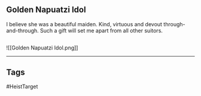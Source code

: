## Golden Napuatzi Idol
I believe she was a beautiful maiden. 
Kind, virtuous and devout through-and-through.
Such a gift will set me apart from all other suitors.
## 
![[Golden Napuatzi Idol.png]]

---
## Tags
#HeistTarget